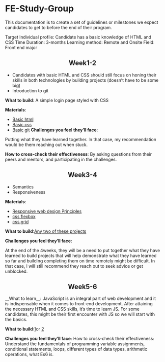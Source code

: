 # FE-Study-Group

This documentation is to create a set of guidelines or milestones we expect candidates to get to before the end of their program.

Target Individual profile: Candidate has a basic knowledge of HTML and CSS
Time Duration: 3-months
Learning method: Remote and Onsite
Field: Front end major

<h2 align="center">Week1-2</h2>

- Candidates with basic HTML and CSS should still focus on honing their skills in both technologies by building projects (doesn’t have to be some big)
- Introduction to git 

__What to build__: A simple login page styled with CSS

__Materials__: 
- <a href='https://learn.freecodecamp.org/responsive-web-design/basic-html-and-html5'>Basic html</a>
- <a href='https://learn.freecodecamp.org/responsive-web-design/basic-css'>Basic css</a>
- <a href='https://product.hubspot.com/blog/git-and-github-tutorial-for-beginners'>Basic git</a>
__Challenges you feel they’ll face__: 

Putting what they have learned together. In that case, my recommendation would be them reaching out when stuck.

__How to cross-check their effectiveness__: By asking questions from their peers and mentors, and participating in the challenges.

<h2 align="center">Week3-4</h2>

- Semantics
- Responsiveness

__Materials__: 
- <a href='https://learn.freecodecamp.org/responsive-web-design/responsive-web-design-principles'>Responsive web design Principles</a>
- <a href='https://learn.freecodecamp.org/responsive-web-design/css-flexbox'> css flexbox</a>
- <a href='https://learn.freecodecamp.org/responsive-web-design/css-grid'>css grid</a>


__What to build__:<a href='https://learn.freecodecamp.org/responsive-web-design/responsive-web-design-projects'>Any two of these projects</a>

__Challenges you feel they’ll face__: 

At the end of the 4weeks, they will be a need to put together what they have learned to build projects that will help demonstrate what they have learned so far and building completing them on time remotely might be difficult. In that case, I will still recommend they reach out to seek advice or get unblocked.



<h2 align="center">Week5-6</h2>
__What to learn__: 
JavaScript is an integral part of web development and it is indispensable when it comes to front-end development. After attaining the necessary HTML and CSS skills, it’s time to learn JS. For some candidates, this might be their first encounter with JS so we will start with the basics.



__What to build__:<a href='https://learn.freecodecamp.org/javascript-algorithms-and-data-structures/basic-javascript'>1</a>or <a href='https://learn.freecodecamp.org/javascript-algorithms-and-data-structures/es6'>2</a>

__Challenges you feel they’ll face__: 
How to cross-check their effectiveness: Understand the fundamentals of programming variable assignments, conditional statements, loops, different types of data types, arithmetic operations, what Es6 is.
